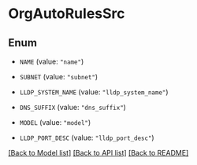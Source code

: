 # OrgAutoRulesSrc

## Enum


* `NAME` (value: `"name"`)

* `SUBNET` (value: `"subnet"`)

* `LLDP_SYSTEM_NAME` (value: `"lldp_system_name"`)

* `DNS_SUFFIX` (value: `"dns_suffix"`)

* `MODEL` (value: `"model"`)

* `LLDP_PORT_DESC` (value: `"lldp_port_desc"`)


[[Back to Model list]](../README.md#documentation-for-models) [[Back to API list]](../README.md#documentation-for-api-endpoints) [[Back to README]](../README.md)


